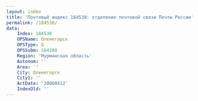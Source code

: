 ```yaml
---
layout: index
title: 'Почтовый индекс 184530: отделение почтовой связи Почты России'
permalink: /184530/
data:
    Index: 184530
    OPSName: Оленегорск
    OPSType: О
    OPSSubm: 184380
    Region: 'Мурманская область'
    Autonom: ''
    Area: ''
    City: Оленегорск
    City1: ''
    ActDate: '20060412'
    IndexOld: ''
---
```

